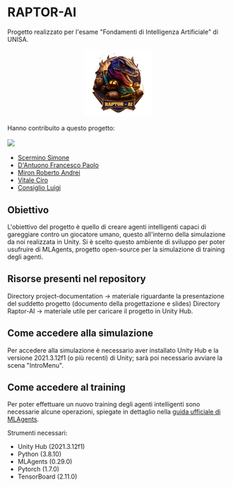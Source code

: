 # RAPTOR-AI
Progetto realizzato per l'esame "Fondamenti di Intelligenza Artificiale" di UNISA.

 

<p align="center"><img src="https://raw.githubusercontent.com/Hikki00/Raptor-AI/main/project-documentation/Raptor_AI-logo.png" style="width:16vw"></p>

 

Hanno contribuito a questo progetto:
<br/><br/>
<a href="https://github.com/Hikki00/Raptor-AI/graphs/contributors">
<img src="https://contrib.rocks/image?repo=Hikki00/Raptor-AI" />
</a>

 

* [Scermino Simone](https://github.com/CpDant)
* [D'Antuono Francesco Paolo](https://github.com/CpDant)
* [Miron Roberto Andrei](https://github.com/CpDant)
* [Vitale Ciro](https://github.com/cirovitale)
* [Consiglio Luigi](https://github.com/luicons01)

 

 

## Obiettivo
L'obiettivo del progetto è quello di creare agenti intelligenti capaci di gareggiare contro un giocatore umano, questo all'interno della simulazione da noi realizzata in Unity. Si è scelto questo ambiente di sviluppo per poter usufruire di MLAgents, progetto open-source per la simulazione di training degli agenti.

 

 

## Risorse presenti nel repository
Directory project-documentation -> materiale riguardante la presentazione del suddetto progetto (documento della progettazione e slides)
Directory Raptor-AI -> materiale utile per caricare il progetto in Unity Hub.

 

 

## Come accedere alla simulazione 
Per accedere alla simulazione è necessario aver installato Unity Hub e la versione 2021.3.12f1 (o più recenti) di Unity; sarà poi necessario avviare la scena "IntroMenu".

 

 

## Come accedere al training
Per poter effettuare un nuovo training degli agenti intelligenti sono necessarie alcune operazioni, spiegate in dettaglio nella [guida ufficiale di MLAgents](https://github.com/Unity-Technologies/ml-agents#additional-resources).

 

 

Strumenti necessari:
-   Unity Hub (2021.3.12f1)
-   Python (3.8.10)
-   MLAgents (0.29.0)
-   Pytorch (1.7.0)
-   TensorBoard (2.11.0)
